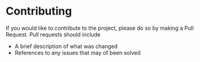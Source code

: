 # Contributing
If you would like to contribute to the project, please do so by making a Pull Request. Pull requests should include
- A brief description of what was changed
- References to any issues that may of been solved